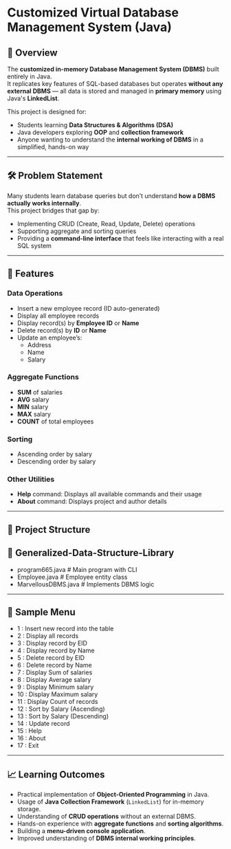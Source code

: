 # Customized Virtual Database Management System (Java)

## 📌 Overview
The **customized in-memory Database Management System (DBMS)** built entirely in Java.  
It replicates key features of SQL-based databases but operates **without any external DBMS** — all data is stored and managed in **primary memory** using Java's **LinkedList**.  

This project is designed for:
- Students learning **Data Structures & Algorithms (DSA)**
- Java developers exploring **OOP** and **collection framework**
- Anyone wanting to understand the **internal working of DBMS** in a simplified, hands-on way

---

## 🛠 Problem Statement
Many students learn database queries but don’t understand **how a DBMS actually works internally**.  
This project bridges that gap by:
- Implementing CRUD (Create, Read, Update, Delete) operations  
- Supporting aggregate and sorting queries  
- Providing a **command-line interface** that feels like interacting with a real SQL system  

---

## 🚀 Features

### **Data Operations**
- Insert a new employee record (ID auto-generated)
- Display all employee records
- Display record(s) by **Employee ID** or **Name**
- Delete record(s) by **ID** or **Name**
- Update an employee’s:
  - Address
  - Name
  - Salary

### **Aggregate Functions**
- **SUM** of salaries  
- **AVG** salary  
- **MIN** salary  
- **MAX** salary  
- **COUNT** of total employees

### **Sorting**
- Ascending order by salary  
- Descending order by salary

### **Other Utilities**
- **Help** command: Displays all available commands and their usage
- **About** command: Displays project and author details

---

## 📂 Project Structure

## 📁 Generalized-Data-Structure-Library
- program665.java # Main program with CLI
- Employee.java # Employee entity class
- MarvellousDBMS.java # Implements DBMS logic


---

## 📜 Sample Menu
- 1 : Insert new record into the table
- 2 : Display all records
- 3 : Display record by EID
- 4 : Display record by Name
- 5 : Delete record by EID
- 6 : Delete record by Name
- 7 : Display Sum of salaries
- 8 : Display Average salary
- 9 : Display Minimum salary
- 10 : Display Maximum salary
- 11 : Display Count of records
- 12 : Sort by Salary (Ascending)
- 13 : Sort by Salary (Descending)
- 14 : Update record
- 15 : Help
- 16 : About
- 17 : Exit

---

## 📈 Learning Outcomes
- Practical implementation of **Object-Oriented Programming** in Java.  
- Usage of **Java Collection Framework** (`LinkedList`) for in-memory storage.  
- Understanding of **CRUD operations** without an external DBMS.  
- Hands-on experience with **aggregate functions** and **sorting algorithms**.  
- Building a **menu-driven console application**.  
- Improved understanding of **DBMS internal working principles**.  
